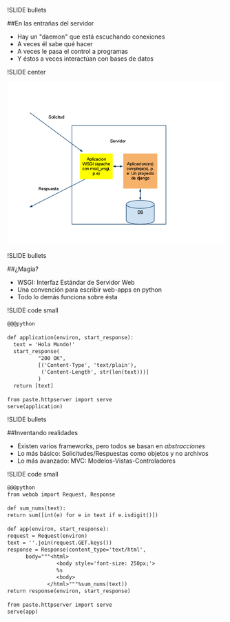 !SLIDE bullets

##En las entrañas del servidor

* Hay un "daemon" que está escuchando conexiones
* A veces él sabe qué hacer
* A veces le pasa el control a programas
* Y éstos a veces interactúan con bases de datos


!SLIDE center 

![wsgi](wsgi.png)

!SLIDE bullets

##¿Magia?

* WSGI: Interfaz Estándar de Servidor Web
* Una convención para escribir web-apps en python
* Todo lo demás funciona sobre ésta

!SLIDE code small

    @@@python

    def application(environ, start_response):
      text = 'Hola Mundo!'
      start_response(
              "200 OK",
              [('Content-Type', 'text/plain'),
               ('Content-Length', str(len(text)))]
              )
      return [text]

    from paste.httpserver import serve
    serve(application)



!SLIDE bullets

##Inventando realidades

* Existen varios frameworks, pero todos se basan en *abstracciones*
* Lo más básico: Solicitudes/Respuestas como objetos y no archivos
* Lo más avanzado: MVC: Modelos-Vistas-Controladores

!SLIDE code small

    @@@python 
    from webob import Request, Response

    def sum_nums(text):
    return sum([int(e) for e in text if e.isdigit()])

    def app(environ, start_response):
    request = Request(environ)
    text = ''.join(request.GET.keys())
    response = Response(content_type='text/html',
          body="""<html>
                    <body style='font-size: 250px;'>
                    %s
                    <body>
                 </html>"""%sum_nums(text))
    return response(environ, start_response)

    from paste.httpserver import serve
    serve(app)


